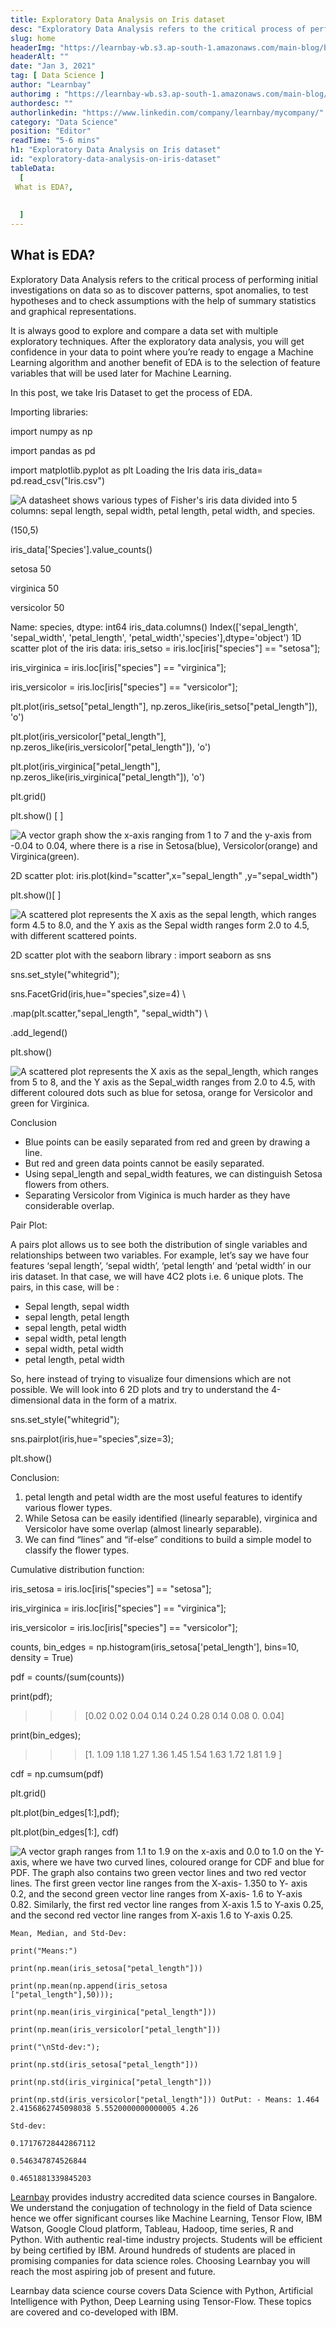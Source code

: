 ```yaml
---
title: Exploratory Data Analysis on Iris dataset
desc: "Exploratory Data Analysis refers to the critical process of performing initial investigations on data so as to discover patterns, spot anomalies, to test hypotheses and to check assumptions with the help of summary statistics and graphical representations..."
slug: home
headerImg: "https://learnbay-wb.s3.ap-south-1.amazonaws.com/main-blog/blog/exp.png"
headerAlt: ""
date: "Jan 3, 2021"
tag: [ Data Science ]
author: "Learnbay"
authorimg : "https://learnbay-wb.s3.ap-south-1.amazonaws.com/main-blog/blog/learnbay-admin.webp"
authordesc: ""
authorlinkedin: "https://www.linkedin.com/company/learnbay/mycompany/"
category: "Data Science"
position: "Editor"
readTime: "5-6 mins"
h1: "Exploratory Data Analysis on Iris dataset"
id: "exploratory-data-analysis-on-iris-dataset"
tableData:
  [
 What is EDA?,
 
 
  ]
---
```


## What is EDA?

Exploratory Data Analysis refers to the critical process of performing initial investigations on data so as to discover patterns, spot anomalies, to test hypotheses and to check assumptions with the help of summary statistics and graphical representations.

It is always good to explore and compare a data set with multiple exploratory techniques. After the exploratory data analysis, you will get confidence in your data to point where you’re ready to engage a Machine Learning algorithm and another benefit of EDA is to the selection of feature variables that will be used later for Machine Learning.

In this post, we take Iris Dataset to get the process of EDA.

Importing libraries:

import numpy as np

import pandas as pd

import matplotlib.pyplot as plt Loading the Iris data iris_data= pd.read_csv("Iris.csv") 

<Image src="https://learnbay-wb.s3.ap-south-1.amazonaws.com/main-blog/blog/iris.jpg"   class="img" alt="A datasheet shows various types of Fisher's iris data divided into 5 columns: sepal length, sepal width, petal length, petal width, and species."/>


(150,5)

iris_data['Species'].value_counts()

setosa        50

virginica     50

versicolor    50

Name: species, dtype: int64 iris_data.columns() Index(['sepal_length', 'sepal_width', 'petal_length', 'petal_width','species'],dtype='object') 1D scatter plot of the iris data: iris_setso = iris.loc[iris["species"] == "setosa"];

iris_virginica = iris.loc[iris["species"] == "virginica"];

iris_versicolor = iris.loc[iris["species"] == "versicolor"];

plt.plot(iris_setso["petal_length"],
np.zeros_like(iris_setso["petal_length"]), 'o')

plt.plot(iris_versicolor["petal_length"],
np.zeros_like(iris_versicolor["petal_length"]), 'o')

plt.plot(iris_virginica["petal_length"],
np.zeros_like(iris_virginica["petal_length"]), 'o')

plt.grid()

plt.show() [ ]

<Image src="https://learnbay-wb.s3.ap-south-1.amazonaws.com/main-blog/blog/iris1.png"   class="img"  alt="A vector graph show the x-axis ranging from 1 to 7 and the y-axis from -0.04 to 0.04, where there is a rise in Setosa(blue), Versicolor(orange) and Virginica(green)."/>

 2D scatter plot: iris.plot(kind="scatter",x="sepal_length"
 ,y="sepal_width")

plt.show()[ ]

<Image src="https://learnbay-wb.s3.ap-south-1.amazonaws.com/main-blog/blog/iris2.png"   class="img" alt="A scattered plot represents the X axis as the sepal length, which ranges form 4.5 to 8.0, and the Y axis as the Sepal width ranges form 2.0 to 4.5, with different scattered points."/>

 2D scatter plot with the seaborn library : import seaborn as sns

sns.set_style("whitegrid");

sns.FacetGrid(iris,hue="species",size=4) \

.map(plt.scatter,"sepal_length",
"sepal_width") \

.add_legend()

plt.show() 

<Image src="https://learnbay-wb.s3.ap-south-1.amazonaws.com/main-blog/blog/iris3.png"   class="img" alt="A scattered plot represents the X axis as the sepal_length, which ranges from 5 to 8, and the Y axis as the Sepal_width ranges from 2.0 to 4.5, with different coloured dots such as blue for setosa, orange for Versicolor and green for Virginica."/>



 Conclusion



* Blue points can be easily separated from red and green by drawing a line.
* But red and green data points cannot be easily separated.
* Using sepal_length and sepal_width features, we can distinguish Setosa flowers from others.
* Separating Versicolor from Viginica is much harder as they have considerable overlap.

Pair Plot:

A pairs plot allows us to see both the distribution of single variables and relationships between two variables. For example, let’s say we have four features ‘sepal length’, ‘sepal width’, ‘petal length’ and ‘petal width’ in our iris dataset. In that case, we will have 4C2 plots i.e. 6 unique plots. The pairs, in this case, will be :



*  Sepal length, sepal width
* sepal length, petal length
* sepal length, petal width
* sepal width, petal length
* sepal width, petal width
* petal length, petal width

So, here instead of trying to visualize four dimensions which are not possible. We will look into 6 2D plots and try to understand the 4-dimensional data in the form of a matrix.

sns.set_style("whitegrid");

sns.pairplot(iris,hue="species",size=3);

plt.show()

Conclusion:



1. petal length and petal width are the most useful features to identify various flower types.
2. While Setosa can be easily identified (linearly separable), virginica and Versicolor have some overlap (almost linearly separable).
3. We can find “lines” and “if-else” conditions to build a simple model to classify the flower types.

Cumulative distribution function:

iris_setosa = iris.loc[iris["species"] == "setosa"];

iris_virginica = iris.loc[iris["species"] == "virginica"];

iris_versicolor = iris.loc[iris["species"] == "versicolor"];

counts, bin_edges = np.histogram(iris_setosa['petal_length'], bins=10, density = True)

pdf = counts/(sum(counts))

print(pdf);

>>>[0.02 0.02 0.04 0.14 0.24 0.28 0.14 0.08 0.   0.04]

print(bin_edges);

>>>[1.   1.09 1.18 1.27 1.36 1.45 1.54 1.63 1.72 1.81 1.9 ]

cdf = np.cumsum(pdf)

plt.grid()

plt.plot(bin_edges[1:],pdf);

plt.plot(bin_edges[1:], cdf) 





<Image src="https://learnbay-wb.s3.ap-south-1.amazonaws.com/main-blog/blog/iris4.png"   class="img" alt="A vector graph ranges from 1.1 to 1.9 on the x-axis and 0.0 to 1.0 on the Y-axis,  where we have two curved lines, coloured orange for CDF and blue for PDF.
The graph also contains two green vector lines and two red vector lines. The first green vector line ranges from the X-axis- 1.350 to Y- axis 0.2, and the second green vector line ranges from X-axis- 1.6 to Y-axis 0.82. 
Similarly, the first red vector line ranges from X-axis 1.5 to Y-axis 0.25, and the second red vector line ranges from X-axis 1.6 to Y-axis 0.25."/>


```
Mean, Median, and Std-Dev:

print("Means:")

print(np.mean(iris_setosa["petal_length"]))

print(np.mean(np.append(iris_setosa
["petal_length"],50)));

print(np.mean(iris_virginica["petal_length"]))

print(np.mean(iris_versicolor["petal_length"]))

print("\nStd-dev:");

print(np.std(iris_setosa["petal_length"]))

print(np.std(iris_virginica["petal_length"]))

print(np.std(iris_versicolor["petal_length"])) OutPut: - Means: 1.464 2.4156862745098038 5.5520000000000005 4.26

Std-dev:

0.17176728442867112

0.546347874526844

0.4651881339845203

```

<a href="https://www.learnbay.co/data-science-course-training-in-bangalore" target="_blank">Learnbay</a> provides industry accredited data science courses in Bangalore. We understand the conjugation of technology in the field of Data science hence we offer significant courses like Machine Learning, Tensor Flow, IBM Watson, Google Cloud platform, Tableau, Hadoop, time series, R and Python. With authentic real-time industry projects. Students will be efficient by being certified by IBM. Around hundreds of students are placed in promising companies for data science roles. Choosing Learnbay you will reach the most aspiring job of present and future.

Learnbay data science course covers Data Science with Python, Artificial Intelligence with Python, Deep Learning using Tensor-Flow. These topics are covered and co-developed with IBM.
